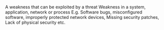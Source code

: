 A weakness that can be exploited by a threat
Weakness in a system, application, network or process
E.g. Software bugs, misconfigured software, improperly protected network devices, Missing security patches, Lack of physical security etc.